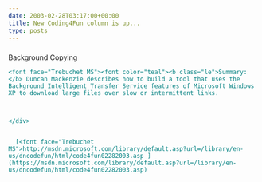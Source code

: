 ```yaml
---
date: 2003-02-28T03:17:00+00:00
title: New Coding4Fun column is up...
type: posts
---
```

### <a name="code4fun02282003"> </a>

Background Copying



<div>
  <font color="teal">
</div>

<div>
  <font color="teal">
</div>

<div id="nstext" valign="bottom">

    <font face="Trebuchet MS"><font color="teal"><b class="le">Summary:</b> Duncan Mackenzie describes how to build a tool that uses the Background Intelligent Transfer Service features of Microsoft Windows XP to download large files over slow or intermittent links.



    </div>


      [<font face="Trebuchet MS">http://msdn.microsoft.com/library/default.asp?url=/library/en-us/dncodefun/html/code4fun02282003.asp ](https://msdn.microsoft.com/library/default.asp?url=/library/en-us/dncodefun/html/code4fun02282003.asp)
